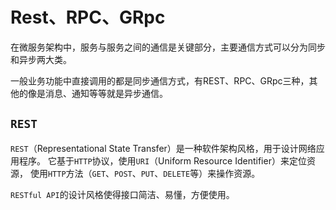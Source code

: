 # Rest、RPC、GRpc

在微服务架构中，服务与服务之间的通信是关键部分，主要通信方式可以分为同步和异步两大类。

一般业务功能中直接调用的都是同步通信方式，有REST、RPC、GRpc三种，其他的像是消息、通知等等就是异步通信。

## `REST`

`REST`（Representational State Transfer）是一种软件架构风格，用于设计网络应用程序。
它基于`HTTP`协议，使用`URI`（Uniform Resource Identifier）来定位资源，
使用`HTTP`方法（`GET`、`POST`、`PUT`、`DELETE`等）来操作资源。

`RESTful API`的设计风格使得接口简洁、易懂，方便使用。
